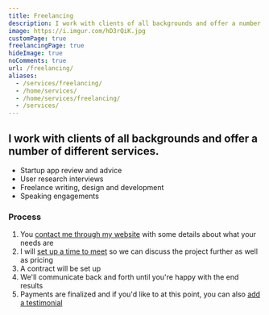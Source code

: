 ```yaml
---
title: Freelancing
description: I work with clients of all backgrounds and offer a number of different services. 💎️
image: https://i.imgur.com/hD3rQiK.jpg
customPage: true
freelancingPage: true
hideImage: true
noComments: true
url: /freelancing/
aliases:
  - /services/freelancing/
  - /home/services/
  - /home/services/freelancing/
  - /services/
---
```


## I work with clients of all backgrounds and offer a number of different services.

- Startup app review and advice
- User research interviews
- Freelance writing, design and development
- Speaking engagements

### Process

1.  You [contact me through my website](/contact/) with some details about what your needs are
2.  I will [set up a time to meet](https://calendly.com/fvcproductions) so we can discuss the project further as well as pricing
3.  A contract will be set up
4.  We'll communicate back and forth until you're happy with the end results
5.  Payments are finalized and if you'd like to at this point, you can also [add a testimonial](/feedback/)
